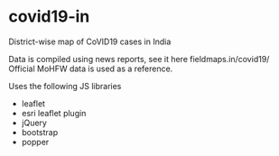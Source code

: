 # covid19-in
District-wise map of CoVID19 cases in India

Data is compiled using news reports, see it here fieldmaps.in/covid19/
Official MoHFW data is used as a reference.

Uses the following JS libraries
- leaflet
- esri leaflet plugin
- jQuery
- bootstrap
- popper
